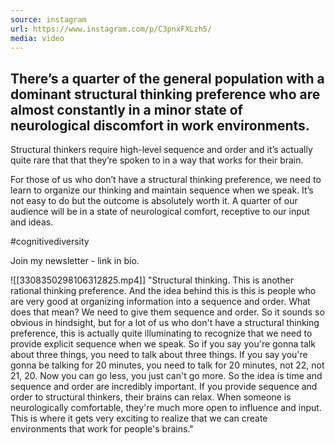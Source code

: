 ```yaml
---
source: instagram
url: https://www.instagram.com/p/C3pnxFXLzh5/
media: video
---
```


## There’s a quarter of the general population with a dominant structural thinking preference who are almost constantly in a minor state of neurological discomfort in work environments.

Structural thinkers require high-level sequence and order and it’s actually quite rare that that they’re spoken to in a way that works for their brain. 

For those of us who don’t have a structural thinking preference, we need to learn to organize our thinking and maintain sequence when we speak. It’s not easy to do but the outcome is absolutely worth it. A quarter of our audience will be in a state of neurological comfort, receptive to our input and ideas.

#cognitivediversity

Join my newsletter - link in bio.

![[3308350298106312825.mp4]]
"Structural thinking.
This is another rational thinking preference.
And the idea behind this is this is people
who are very good at organizing information
into a sequence and order.
What does that mean?
We need to give them sequence and order.
So it sounds so obvious in hindsight,
but for a lot of us who don't have a structural thinking
preference, this is actually quite illuminating
to recognize that we need to provide explicit sequence
when we speak.
So if you say you're gonna talk about three things,
you need to talk about three things.
If you say you're gonna be talking for 20 minutes,
you need to talk for 20 minutes, not 22, not 21, 20.
Now you can go less, you just can't go more.
So the idea is time and sequence and order
are incredibly important.
If you provide sequence and order to structural thinkers,
their brains can relax.
When someone is neurologically comfortable,
they're much more open to influence and input.
This is where it gets very exciting to realize
that we can create environments
that work for people's brains."
